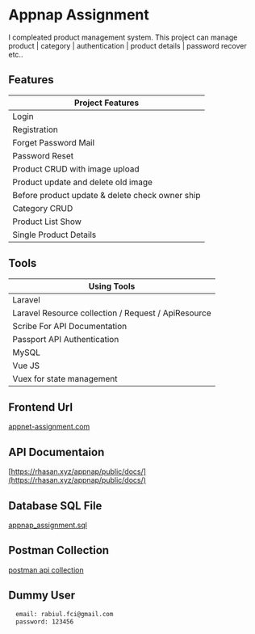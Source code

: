
# Appnap Assignment

I compleated product management system. This project can manage product  | category | authentication | product   details | password recover etc..




## Features

| Project Features               
| ----------------- 
| Login |
| Registration |
| Forget Password Mail |
| Password Reset | 
| Product CRUD with image upload|
| Product update and delete old image|
| Before product update & delete check owner ship|
| Category CRUD |
| Product List Show |
| Single Product Details | 



## Tools

| Using Tools             
| ----------------- 
| Laravel |
| Laravel Resource collection / Request / ApiResource |
| Scribe For API Documentation |
| Passport API Authentication |
| MySQL |
| Vue JS | 
| Vuex for state management |

## Frontend Url

[appnet-assignment.com](https://sprightly-cucurucho-a3d1f7.netlify.app/)

## API Documentaion

[https://rhasan.xyz/appnap/public/docs/](https://rhasan.xyz/appnap/public/docs/)

## Database SQL File

[appnap_assignment.sql](https://github.com/md-rabiul-hasan/appnap-assignment/blob/main/backend/external-data/appnap_assignment.sql)


## Postman Collection
[postman api collection](https://raw.githubusercontent.com/md-rabiul-hasan/appnap-assignment/main/backend/external-data/Appnap-Assignment.postman_collection.json)


## Dummy User


```bash
  email: rabiul.fci@gmail.com
  password: 123456
```
    
